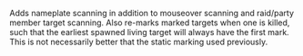 Adds nameplate scanning in addition to mouseover scanning and raid/party member target scanning. Also re-marks marked targets when one is killed, such that the earliest spawned living target will always have the first mark. This is not necessarily better that the static marking used previously.
